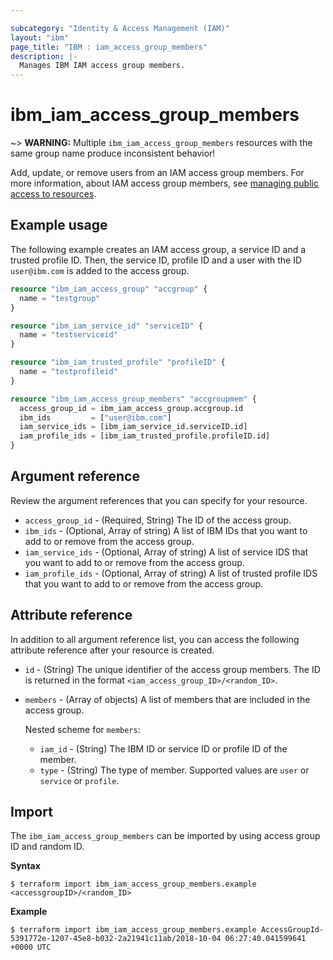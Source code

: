 ```yaml
---

subcategory: "Identity & Access Management (IAM)"
layout: "ibm"
page_title: "IBM : iam_access_group_members"
description: |-
  Manages IBM IAM access group members.
---
```


# ibm_iam_access_group_members


~> **WARNING:** Multiple `ibm_iam_access_group_members` resources with the same group name produce inconsistent behavior!

Add, update, or remove users from an IAM access group members. For more information, about IAM access group members, see [managing public access to resources](https://cloud.ibm.com/docs/account?topic=account-public).

## Example usage
The following example creates an IAM access group, a service ID and a trusted profile ID. Then, the service ID, profile ID and a user with the ID `user@ibm.com` is added to the access group.

```terraform
resource "ibm_iam_access_group" "accgroup" {
  name = "testgroup"
}

resource "ibm_iam_service_id" "serviceID" {
  name = "testserviceid"
}

resource "ibm_iam_trusted_profile" "profileID" {
  name = "testprofileid"
}

resource "ibm_iam_access_group_members" "accgroupmem" {
  access_group_id = ibm_iam_access_group.accgroup.id
  ibm_ids         = ["user@ibm.com"]
  iam_service_ids = [ibm_iam_service_id.serviceID.id]
  iam_profile_ids = [ibm_iam_trusted_profile.profileID.id]
}

```

## Argument reference

Review the argument references that you can specify for your resource. 

- `access_group_id` - (Required, String) The ID of the access group. 
- `ibm_ids` - (Optional, Array of string)  A list of IBM IDs that you want to add to or remove from the access group. 
- `iam_service_ids` - (Optional, Array of string)  A list of service IDS that you want to add to or remove from the access group.
- `iam_profile_ids` - (Optional, Array of string)  A list of trusted profile IDS that you want to add to or remove from the access group.
  

## Attribute reference

In addition to all argument reference list, you can access the following attribute reference after your resource is created. 

- `id` - (String) The unique identifier of the access group members. The ID is returned in the format `<iam_access_group_ID>/<random_ID>`. 
- `members` - (Array of objects) A list of members that are included in the access group.

  Nested scheme for `members`:
	- `iam_id` - (String) The IBM ID or service ID or profile ID of the member.
	- `type` - (String) The type of member. Supported values are `user` or `service` or `profile`.


## Import

The `ibm_iam_access_group_members` can be imported by using access group ID and random ID. 

**Syntax**

```
$ terraform import ibm_iam_access_group_members.example <accessgroupID>/<random_ID>
```

**Example**

```
$ terraform import ibm_iam_access_group_members.example AccessGroupId-5391772e-1207-45e8-b032-2a21941c11ab/2018-10-04 06:27:40.041599641 +0000 UTC
```
